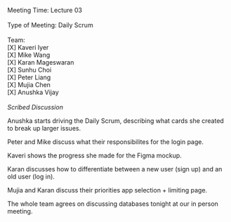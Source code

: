 Meeting Time: Lecture 03 \
\
Type of Meeting: Daily Scrum  \
\
Team: \
    [X] Kaveri Iyer\
    [X] Mike Wang\
    [X] Karan Mageswaran\
    [X] Sunhu Choi\
    [X] Peter Liang\
    [X] Mujia Chen\
    [X] Anushka Vijay\
\
*Scribed Discussion*

Anushka starts driving the Daily Scrum, describing what cards she created to break up larger issues.

Peter and Mike discuss what their responsibilites for the login page.

Kaveri shows the progress she made for the Figma mockup.

Karan discusses how to differentiate between a new user (sign up) and an old user (log in).

Mujia and Karan discuss their priorities app selection + limiting page.

The whole team agrees on discussing databases tonight at our in person meeting.